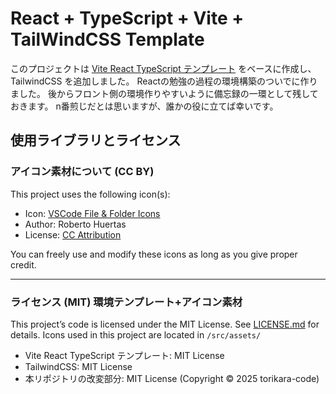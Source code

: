 # React + TypeScript + Vite + TailWindCSS Template

このプロジェクトは [Vite React TypeScript テンプレート](https://github.com/vitejs/vite/tree/main/packages/create-vite/template-react) をベースに作成し、TailwindCSS を追加しました。
Reactの勉強の過程の環境構築のついでに作りました。
後からフロント側の環境作りやすいように備忘録の一環として残しておきます。
n番煎じだとは思いますが、誰かの役に立てば幸いです。

## 使用ライブラリとライセンス

### アイコン素材について (CC BY)

This project uses the following icon(s):

- Icon: [VSCode File & Folder Icons](https://icon-icons.com/ja/%E3%82%A2%E3%82%A4%E3%82%B3%E3%83%B3/%E3%83%95%E3%82%A1%E3%82%A4%E3%83%AB-%E3%82%BF%E3%82%A4%E3%83%97-%E8%BF%BD%E3%81%84%E9%A2%A8/130128)
- Author: Roberto Huertas
- License: [CC Attribution](https://creativecommons.org/licenses/by/4.0/)

You can freely use and modify these icons as long as you give proper credit.

---

### ライセンス (MIT) 環境テンプレート+アイコン素材

This project’s code is licensed under the MIT License. See [LICENSE.md](./LICENSE.md) for details.
Icons used in this project are located in `/src/assets/`

- Vite React TypeScript テンプレート: MIT License
- TailwindCSS: MIT License
- 本リポジトリの改変部分: MIT License (Copyright © 2025 torikara-code)